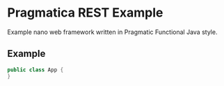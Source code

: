 # Pragmatica REST Example

Example nano web framework written in Pragmatic Functional Java style.

Example
-------

```java
public class App {
}
```

